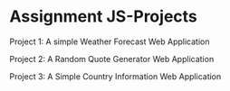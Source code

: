 # Assignment JS-Projects

Project 1: A simple Weather Forecast Web Application

Project 2: A Random Quote Generator Web Application

Project 3: A Simple Country Information Web Application
